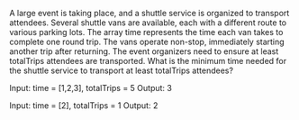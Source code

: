 A large event is taking place, and a shuttle service is organized to transport attendees.
Several shuttle vans are available, each with a different route to various parking lots.
The array time represents the time each van takes to complete one round trip.
The vans operate non-stop, immediately starting another trip after returning.
The event organizers need to ensure at least totalTrips attendees are transported.
What is the minimum time needed for the shuttle service to transport at least totalTrips attendees?

Input: time = [1,2,3], totalTrips = 5
Output: 3

Input: time = [2], totalTrips = 1
Output: 2

